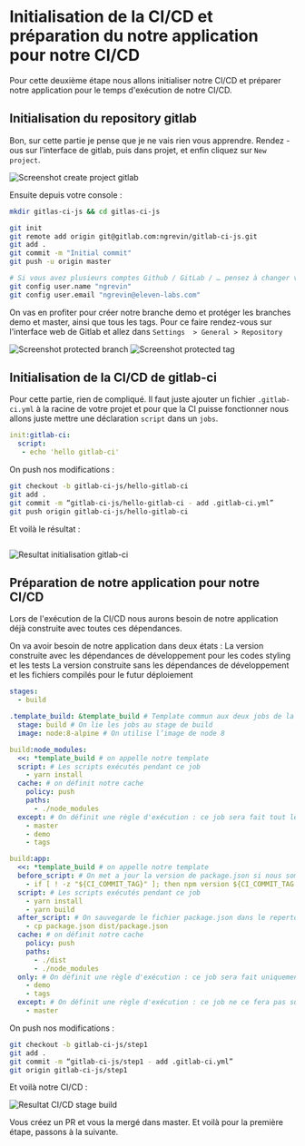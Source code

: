 # Initialisation de la CI/CD et préparation du notre application pour notre CI/CD

Pour cette deuxième étape nous allons initialiser notre CI/CD et préparer notre application pour le temps d'exécution de notre CI/CD.

## Initialisation du repository gitlab
Bon, sur cette partie je pense que je ne vais rien vous apprendre. Rendez -ous sur l’interface de gitlab, puis dans projet, et enfin cliquez sur `New project`.

![Screenshot create project gitlab](https://storage.googleapis.com/tutos/assets/2018-09-19-gitlab-ci-js/screenshot-create-project-gitlab.png)

Ensuite depuis votre console :
```bash
mkdir gitlas-ci-js && cd gitlas-ci-js

git init
git remote add origin git@gitlab.com:ngrevin/gitlab-ci-js.git
git add .
git commit -m "Initial commit"
git push -u origin master

# Si vous avez plusieurs comptes Github / GitLab / … pensez à changer votre config
git config user.name "ngrevin"
git config user.email "ngrevin@eleven-labs.com"
```

On vas en profiter pour créer notre branche demo et protéger les branches demo et master, ainsi que tous les tags.
Pour ce faire rendez-vous sur l'interface web de Gitlab et allez dans `Settings  > General > Repository`

![Screenshot protected branch](https://storage.googleapis.com/tutos/assets/2018-09-19-gitlab-ci-js/screenshot-protected-branch.png)
![Screenshot protected tag](https://storage.googleapis.com/tutos/assets/2018-09-19-gitlab-ci-js/screenshot-protected-tag.png)

## Initialisation de la CI/CD de gitlab-ci

Pour cette partie, rien de compliqué. Il faut juste ajouter un fichier `.gitlab-ci.yml` à la racine de votre projet et pour que la CI puisse fonctionner nous allons juste mettre une déclaration `script` dans un `jobs`.

```yaml
init:gitlab-ci:
  script:
   - echo 'hello gitlab-ci'
```
On push nos modifications :

```bash
git checkout -b gitlab-ci-js/hello-gitlab-ci
git add .
git commit -m “gitlab-ci-js/hello-gitlab-ci - add .gitlab-ci.yml”
git push origin gitlab-ci-js/hello-gitlab-ci
```
Et voilà le résultat :
```bash
```
![Resultat initialisation gitlab-ci](https://storage.googleapis.com/tutos/assets/2018-09-19-gitlab-ci-js/result-init-gitlab-ci.png)

## Préparation de notre application pour notre CI/CD

Lors de l'exécution de la CI/CD nous aurons besoin de notre application déjà construite avec toutes ces dépendances.

On va avoir besoin de notre application dans deux états :
La version construite avec les dépendances de développement pour les codes styling et les tests
La version construite sans les dépendances de développement et les fichiers compilés pour le futur déploiement
```yaml
stages:
  - build

.template_build: &template_build # Template commun aux deux jobs de la stage build
  stage: build # On lie les jobs au stage de build
  image: node:8-alpine # On utilise l’image de node 8

build:node_modules:
  <<: *template_build # on appelle notre template
  script: # Les scripts exécutés pendant ce job
    - yarn install
  cache: # on définit notre cache
    policy: push
    paths:
      - ./node_modules
  except: # On définit une règle d'exécution : ce job sera fait tout le temps sauf sur master et demo,mais aussi en cas de tag
    - master
    - demo
    - tags

build:app:
  <<: *template_build # on appelle notre template
  before_script: # On met a jour la version de package.json si nous somme sur un tag
    - if [ ! -z "${CI_COMMIT_TAG}" ]; then npm version ${CI_COMMIT_TAG:1}; fi
  script: # Les scripts exécutés pendant ce job
    - yarn install
    - yarn build
  after_script: # On sauvegarde le fichier package.json dans le repertoir "dist" pour le mettre en cache
    - cp package.json dist/package.json
  cache: # on définit notre cache
    policy: push
    paths:
      - ./dist
      - ./node_modules
  only: # On définit une règle d'exécution : ce job sera fait uniquement sur demo ou en cas de tag
    - demo
    - tags
  except: # On définit une règle d'exécution : ce job ne ce fera pas sur master
    - master
```

On push nos modifications :

```bash
git checkout -b gitlab-ci-js/step1
git add .
git commit -m “gitlab-ci-js/step1 - add .gitlab-ci.yml”
git origin gitlab-ci-js/step1
```

Et voilà notre CI/CD :

![Resultat CI/CD stage build](https://storage.googleapis.com/tutos/assets/2018-09-19-gitlab-ci-js/screenshot-pipeline-build.png)

Vous créez un PR et vous la mergé dans master. Et voilà pour la première étape, passons à la suivante.
